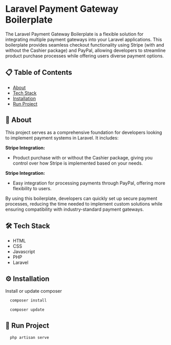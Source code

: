 # Laravel Payment Gateway Boilerplate

The Laravel Payment Gateway Boilerplate is a flexible solution for integrating multiple payment gateways into your Laravel applications. This boilerplate provides seamless checkout functionality using Stripe (with and without the Cashier package) and PayPal, allowing developers to streamline product purchase processes while offering users diverse payment options.

## 📋 Table of Contents

- [About](#user-content-beginner-about)
- [Tech Stack](#user-content-️-tech-stack)
- [Installation](#user-content-️-installation)
- [Run Project](#user-content--run-project)

##  :beginner: About

This project serves as a comprehensive foundation for developers looking to implement payment systems in Laravel. It includes:

**Stripe Integration:**
- Product purchase with or without the Cashier package, giving you control over how Stripe is implemented based on your needs.

**Stripe Integration:**
- Easy integration for processing payments through PayPal, offering more flexibility to users.

By using this boilerplate, developers can quickly set up secure payment processes, reducing the time needed to implement custom solutions while ensuring compatibility with industry-standard payment gateways.

## 🛠️ Tech Stack

* HTML
* CSS
* Javascript
* PHP
* Laravel

## ⚙️ Installation

Install or update composer

```bash
  composer install
```
```bash
  composer update
```

## 🚀 Run Project

```bash
  php artisan serve
```
